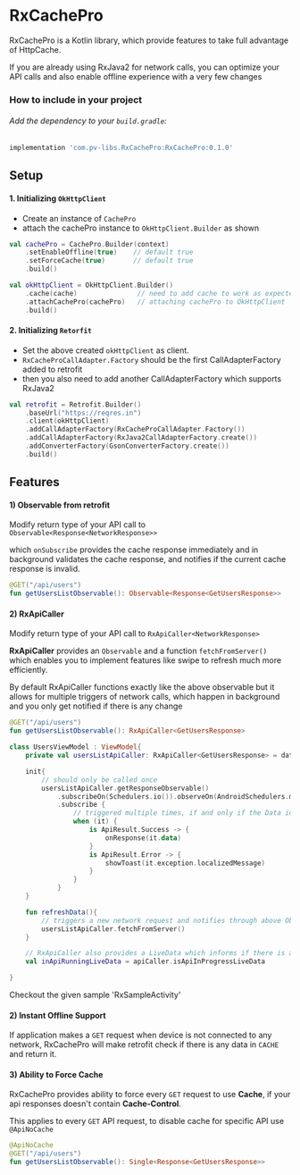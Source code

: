 # RxCachePro


RxCachePro is a Kotlin library, which provide features to take full advantage of HttpCache.


If you are already using RxJava2 for network calls, you can optimize your API calls and also enable offline experience with a very few changes


### How to include in your project

###### Add the dependency to your `build.gradle`:

```groovy
implementation 'com.pv-libs.RxCachePro:RxCachePro:0.1.0'
```

Setup
---
#### 1. Initializing ``OkHttpClient``
 - Create an instance of ``CachePro``
 - attach the cachePro instance to ``OkHttpClient.Builder`` as shown
```kotlin
val cachePro = CachePro.Builder(context)
    .setEnableOffline(true)    // default true
    .setForceCache(true)       // default true
    .build()

val okHttpClient = OkHttpClient.Builder()
    .cache(cache)               // need to add cache to work as expected
    .attachCachePro(cachePro)   // attaching cachePro to OkHttpClient
    .build()
```

#### 2. Initializing ``Retorfit``
 - Set the above created ``okHttpClient`` as client.
 - ``RxCacheProCallAdapter.Factory`` should be the first CallAdapterFactory added to retrofit
 - then you also need to add another CallAdapterFactory which supports RxJava2
```kotlin
val retrofit = Retrofit.Builder()
    .baseUrl("https://reqres.in")
    .client(okHttpClient)
    .addCallAdapterFactory(RxCacheProCallAdapter.Factory())
    .addCallAdapterFactory(RxJava2CallAdapterFactory.create())
    .addConverterFactory(GsonConverterFactory.create())
    .build()
```

## Features

#### 1) Observable from retrofit 

Modify return type of your API call to ``Observable<Response<NetworkResponse>>``

which ``onSubscribe`` provides the cache response immediately and in background validates the cache response, and notifies if the current cache response is invalid.  
```kotlin
@GET("/api/users")
fun getUsersListObservable(): Observable<Response<GetUsersResponse>>
```

#### 2) RxApiCaller
Modify return type of your API call to ``RxApiCaller<NetworkResponse>``

**RxApiCaller** provides an ``Observable`` and a function ``fetchFromServer()`` which enables you to implement features like swipe to refresh much more efficiently.

By default RxApiCaller functions exactly like the above observable but it allows for multiple triggers of network calls, which happen in background and you only get notified if there is any change
  
```kotlin
@GET("/api/users")
fun getUsersListObservable(): RxApiCaller<GetUsersResponse>
```

```kotlin
class UsersViewModel : ViewModel{
    private val usersListApiCaller: RxApiCaller<GetUsersResponse> = dataManager.getUsersApiCaller()

    init{
        // should only be called once
        usersListApiCaller.getResponseObservable()
            .subscribeOn(Schedulers.io()).observeOn(AndroidSchedulers.mainThread())
            .subscribe {
                // triggered multiple times, if and only if the Data id modified
                when (it) {
                    is ApiResult.Success -> {
                        onResponse(it.data)
                    }
                    is ApiResult.Error -> {
                        showToast(it.exception.localizedMessage)
                    }
                }
            }
    }

    fun refreshData(){
        // triggers a new network request and notifies through above Observable if there is any change in data
        usersListApiCaller.fetchFromServer()
    }

    // RxApiCaller also provides a LiveData which informs if there is any network request currently running in background.
    val inApiRunningLiveData = apiCaller.isApiInProgressLiveData

}
```
Checkout the given sample 'RxSampleActivity'

#### 2) Instant Offline Support
If application makes a ``GET`` request when device is not connected to any network, RxCachePro will make retrofit check if there is any data in ``CACHE`` and return it.  


#### 3) Ability to Force Cache
RxCachePro provides ability to force every ``GET`` request to use **Cache**, if your api responses doesn't contain **Cache-Control**.

This applies to every ``GET`` API request, to disable cache for specific API use ``@ApiNoCache`` 
```kotlin
@ApiNoCache
@GET("/api/users")
fun getUsersListObservable(): Single<Response<GetUsersResponse>>
```




